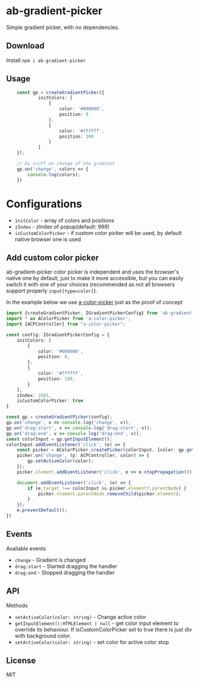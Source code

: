 # ab-gradient-picker

Simple gradient picker, with no dependencies.

## Download

Install `npm i ab-gradient-picker`





## Usage

```ts
    const gp = createGradientPicker({
            initColors: [
                {
                    color: '#000000',
                    position: 0        
                },
                {
                    color: '#ffffff',
                    position: 100        
                }
            ]       
    });

    // Do stuff on change of the gradient
    gp.on('change', colors => {
        console.log(colors);
    })
```





# Configurations

* `initColor` - array of colors and positions
* `zIndex` - zIndex of popup(default: 999)
* `isCustomColorPicker` - if custom color picker will be used, by default native browser one is used 




## Add custom color picker

ab-gradient-picker color picker is independent and uses the browser's native one by default, just to make it more accessible, but you can easily switch it with one of your choices (recommended as not all browsers support properly `input[type=color]`).

In the example below we use [a-color-picker](https://narsenico.github.io/a-color-picker/) just as the proof of concept

```ts
import {createGradientPicker, IGradientPickerConfig} from 'ab-gradient-picker';
import * as AColorPicker from 'a-color-picker';
import {ACPController} from "a-color-picker";

const config: IGradientPickerConfig = {
    initColors: [
        {
            color: '#000000',
            position: 0,
        },
        {
            color: '#ffffff',
            position: 100,
        }
    ],
    zIndex: 1001,
    isCustomColorPicker: true
}

const gp = createGradientPicker(config);
gp.on('change', v => console.log('change', v));
gp.on('drag:start', v => console.log('drag:start', v));
gp.on('drag:end', v => console.log('drag:end', v));
const colorInput = gp.getInputElement();
colorInput.addEventListener('click', (e) => {
    const picker = AColorPicker.createPicker(colorInput, {color: gp.getActiveColor()});
    picker.on('change', (p: ACPController, color) => {
        gp.setActiveColor(color);
    });
    picker.element.addEventListener('click', e => e.stopPropagation());

    document.addEventListener('click', (e) => {
        if (e.target !== colorInput && picker.element?.parentNode) {
            picker.element.parentNode.removeChild(picker.element);
        }
    });
    e.preventDefault();
})


```


## Events

Available events

* `change` - Gradient is changed
* `drag:start` - Started dragging the handler
* `drag:end` - Stopped dragging the handler

## API

Methods

* `setActiveColor(color: string)` - Change active color
* `getInputElement():HTMLElement | null` - get color input element to override its behaviour. If isCustomColorPicker set to true there is just div with background color. 
* `setActiveColor(color: string)` - set color for active color stop

## License

MIT
